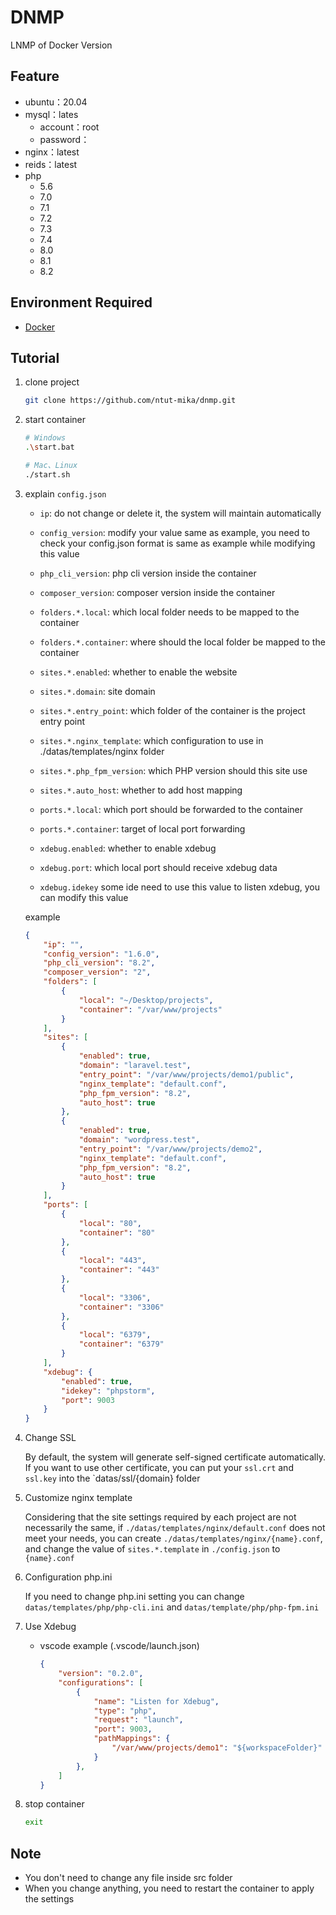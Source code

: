 # DNMP
LNMP of Docker Version

## Feature
- ubuntu：20.04
- mysql：lates
    - account：root
    - password：
- nginx：latest
- reids：latest
- php
    - 5.6
    - 7.0
    - 7.1
    - 7.2
    - 7.3
    - 7.4
    - 8.0
    - 8.1
    - 8.2

## Environment Required
- [Docker](https://www.docker.com/)

## Tutorial
1. clone project
    ```sh
    git clone https://github.com/ntut-mika/dnmp.git
    ```
2. start container
    ```sh
    # Windows
    .\start.bat

    # Mac、Linux
    ./start.sh
    ```
3. explain `config.json`
    - `ip`: do not change or delete it, the system will maintain automatically

    - `config_version`: modify your value same as example, you need to check your config.json format is same as example while modifying this value
    
    - `php_cli_version`: php cli version inside the container
    
    - `composer_version`: composer version inside the container
    
    - `folders.*.local`: which local folder needs to be mapped to the container

    - `folders.*.container`: where should the local folder be mapped to the container

    - `sites.*.enabled`: whether to enable the website
    
    - `sites.*.domain`: site domain

    - `sites.*.entry_point`: which folder of the container is the project entry point

    - `sites.*.nginx_template`: which configuration to use in ./datas/templates/nginx folder
    
    - `sites.*.php_fpm_version`: which PHP version should this site use
    
    - `sites.*.auto_host`: whether to add host mapping

    - `ports.*.local`: which port should be forwarded to the container

    - `ports.*.container`: target of local port forwarding

    - `xdebug.enabled`: whether to enable xdebug

    - `xdebug.port`: which local port should receive xdebug data

    - `xdebug.idekey` some ide need to use this value to listen xdebug, you can modify this value

    example
    ```json
    {
        "ip": "",
        "config_version": "1.6.0",
        "php_cli_version": "8.2",
        "composer_version": "2", 
        "folders": [
            {
                "local": "~/Desktop/projects",
                "container": "/var/www/projects"
            }
        ],
        "sites": [
            {
                "enabled": true,
                "domain": "laravel.test",
                "entry_point": "/var/www/projects/demo1/public",
                "nginx_template": "default.conf",
                "php_fpm_version": "8.2",
                "auto_host": true
            },
            {
                "enabled": true,
                "domain": "wordpress.test",
                "entry_point": "/var/www/projects/demo2",
                "nginx_template": "default.conf",
                "php_fpm_version": "8.2",
                "auto_host": true
            }
        ],
        "ports": [
            {
                "local": "80",
                "container": "80"
            },
            {
                "local": "443",
                "container": "443"
            },
            {
                "local": "3306",
                "container": "3306"
            },
            {
                "local": "6379",
                "container": "6379"
            }
        ],
        "xdebug": {
            "enabled": true,
            "idekey": "phpstorm",
            "port": 9003
        }
    }
    ```
4. Change SSL

    By default, the system will generate self-signed certificate automatically. If you want to use other certificate, you can put your `ssl.crt` and `ssl.key` into the `datas/ssl/{domain} folder

5. Customize nginx template
    
    Considering that the site settings required by each project are not necessarily the same, if `./datas/templates/nginx/default.conf` does not meet your needs, you can create `./datas/templates/nginx/{name}.conf`, and change the value of `sites.*.template` in `./config.json` to `{name}.conf`

6. Configuration php.ini

    If you need to change php.ini setting you can change `datas/templates/php/php-cli.ini` and `datas/template/php/php-fpm.ini`
7. Use Xdebug
    - vscode example (.vscode/launch.json)
        ```json
        {
            "version": "0.2.0",
            "configurations": [
                {
                    "name": "Listen for Xdebug",
                    "type": "php",
                    "request": "launch",
                    "port": 9003,
                    "pathMappings": {
                        "/var/www/projects/demo1": "${workspaceFolder}"
                    }
                },
            ]
        }
        ```
8. stop container
    ```sh
    exit
    ```

## Note
- You don't need to change any file inside src folder
- When you change anything, you need to restart the container to apply the settings
